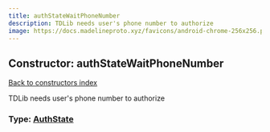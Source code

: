 ```yaml
---
title: authStateWaitPhoneNumber
description: TDLib needs user's phone number to authorize
image: https://docs.madelineproto.xyz/favicons/android-chrome-256x256.png
---
```

## Constructor: authStateWaitPhoneNumber  
[Back to constructors index](index.md)



TDLib needs user's phone number to authorize




### Type: [AuthState](../types/AuthState.md)


